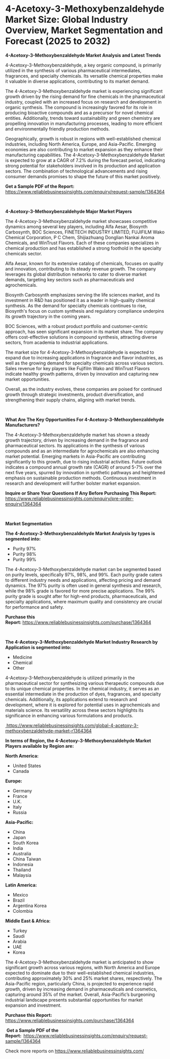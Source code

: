 <p><h1>4-Acetoxy-3-Methoxybenzaldehyde Market Size: Global Industry Overview, Market Segmentation and Forecast (2025 to 2032)</h1></p><p><strong>4-Acetoxy-3-Methoxybenzaldehyde Market Analysis and Latest Trends</strong></p>
<p><p>4-Acetoxy-3-Methoxybenzaldehyde, a key organic compound, is primarily utilized in the synthesis of various pharmaceutical intermediates, fragrances, and specialty chemicals. Its versatile chemical properties make it valuable in diverse applications, contributing to its market demand.</p><p>The 4-Acetoxy-3-Methoxybenzaldehyde market is experiencing significant growth driven by the rising demand for fine chemicals in the pharmaceutical industry, coupled with an increased focus on research and development in organic synthesis. The compound is increasingly favored for its role in producing bioactive compounds and as a precursor for novel chemical entities. Additionally, trends toward sustainability and green chemistry are propelling innovation in manufacturing processes, leading to more efficient and environmentally friendly production methods.</p><p>Geographically, growth is robust in regions with well-established chemical industries, including North America, Europe, and Asia-Pacific. Emerging economies are also contributing to market expansion as they enhance their manufacturing capabilities. The 4-Acetoxy-3-Methoxybenzaldehyde Market is expected to grow at a CAGR of 7.2% during the forecast period, indicating strong potential for stakeholders involved in its production and application sectors. The combination of technological advancements and rising consumer demands promises to shape the future of this market positively.</p></p>
<p><strong>Get a Sample PDF of the Report:&nbsp;</strong> <a href="https://www.reliablebusinessinsights.com/enquiry/request-sample/1364364?utm_campaign=3499&utm_medium=2&utm_source=Github&utm_content=ia&utm_term=03042025&utm_id=4-acetoxy-3-methoxybenzaldehyde">https://www.reliablebusinessinsights.com/enquiry/request-sample/1364364</a></p>
<p>&nbsp;</p>
<p><strong>4-Acetoxy-3-Methoxybenzaldehyde Major Market Players</strong></p>
<p><p>The 4-Acetoxy-3-Methoxybenzaldehyde market showcases competitive dynamics among several key players, including Alfa Aesar, Biosynth Carbosynth, BOC Sciences, FINETECH INDUSTRY LIMITED, FUJIFILM Wako Chemical Corporation, P C Chem, Shijiazhuang Donglian Nankai Aroma Chemicals, and WinTrust Flavors. Each of these companies specializes in chemical production and has established a strong foothold in the specialty chemicals sector.</p><p>Alfa Aesar, known for its extensive catalog of chemicals, focuses on quality and innovation, contributing to its steady revenue growth. The company leverages its global distribution networks to cater to diverse market demands, targeting key sectors such as pharmaceuticals and agrochemicals. </p><p>Biosynth Carbosynth emphasizes serving the life sciences market, and its investment in R&D has positioned it as a leader in high-quality chemical synthesis. As the demand for specialty chemicals continues to rise, Biosynth's focus on custom synthesis and regulatory compliance underpins its growth trajectory in the coming years.</p><p>BOC Sciences, with a robust product portfolio and customer-centric approach, has seen significant expansion in its market share. The company offers cost-effective solutions in compound synthesis, attracting diverse sectors, from academia to industrial applications.</p><p>The market size for 4-Acetoxy-3-Methoxybenzaldehyde is expected to expand due to increasing applications in fragrance and flavor industries, as well as the growing demand for specialty chemicals across various sectors. Sales revenue for key players like Fujifilm Wako and WinTrust Flavors indicate healthy growth patterns, driven by innovation and capturing new market opportunities.</p><p>Overall, as the industry evolves, these companies are poised for continued growth through strategic investments, product diversification, and strengthening their supply chains, aligning with market trends.</p></p>
<p>&nbsp;</p>
<p><strong>What Are The Key Opportunities For 4-Acetoxy-3-Methoxybenzaldehyde Manufacturers?</strong></p>
<p><p>The 4-Acetoxy-3-Methoxybenzaldehyde market has shown a steady growth trajectory, driven by increasing demand in the fragrance and pharmaceutical sectors. Its applications in the synthesis of various compounds and as an intermediate for agrochemicals are also enhancing market potential. Emerging markets in Asia-Pacific are contributing significantly to this growth, due to rising industrial activities. Future outlook indicates a compound annual growth rate (CAGR) of around 5-7% over the next five years, spurred by innovation in synthetic pathways and heightened emphasis on sustainable production methods. Continuous investment in research and development will further bolster market expansion.</p></p>
<p><strong>Inquire or Share Your Questions If Any Before Purchasing This Report:</strong> <a href="https://www.reliablebusinessinsights.com/enquiry/pre-order-enquiry/1364364?utm_campaign=3499&utm_medium=2&utm_source=Github&utm_content=ia&utm_term=03042025&utm_id=4-acetoxy-3-methoxybenzaldehyde">https://www.reliablebusinessinsights.com/enquiry/pre-order-enquiry/1364364</a></p>
<p>&nbsp;</p>
<p><strong>Market Segmentation</strong></p>
<p><strong>The 4-Acetoxy-3-Methoxybenzaldehyde Market Analysis by types is segmented into:</strong></p>
<p><ul><li>Purity 97%</li><li>Purity 98%</li><li>Purity 99%</li></ul></p>
<p><p>The 4-Acetoxy-3-Methoxybenzaldehyde market can be segmented based on purity levels, specifically 97%, 98%, and 99%. Each purity grade caters to different industry needs and applications, affecting pricing and demand dynamics. The 97% purity is often used in general synthesis and research, while the 98% grade is favored for more precise applications. The 99% purity grade is sought after for high-end products, pharmaceuticals, and specialty applications, where maximum quality and consistency are crucial for performance and safety.</p></p>
<p><strong>Purchase this Report:&nbsp;</strong><a href="https://www.reliablebusinessinsights.com/purchase/1364364?utm_campaign=3499&utm_medium=2&utm_source=Github&utm_content=ia&utm_term=03042025&utm_id=4-acetoxy-3-methoxybenzaldehyde">https://www.reliablebusinessinsights.com/purchase/1364364</a></p>
<p>&nbsp;</p>
<p><strong>The 4-Acetoxy-3-Methoxybenzaldehyde Market Industry Research by Application is segmented into:</strong></p>
<p><ul><li>Medicine</li><li>Chemical</li><li>Other</li></ul></p>
<p><p>4-Acetoxy-3-Methoxybenzaldehyde is utilized primarily in the pharmaceutical sector for synthesizing various therapeutic compounds due to its unique chemical properties. In the chemical industry, it serves as an essential intermediate in the production of dyes, fragrances, and specialty chemicals. Additionally, its applications extend to research and development, where it is explored for potential uses in agrochemicals and materials science. Its versatility across these sectors highlights its significance in enhancing various formulations and products.</p></p>
<p><a href="https://www.reliablebusinessinsights.com/global-4-acetoxy-3-methoxybenzaldehyde-market-r1364364?utm_campaign=3499&utm_medium=2&utm_source=Github&utm_content=ia&utm_term=03042025&utm_id=4-acetoxy-3-methoxybenzaldehyde">&nbsp;https://www.reliablebusinessinsights.com/global-4-acetoxy-3-methoxybenzaldehyde-market-r1364364</a></p>
<p><strong>In terms of Region, the 4-Acetoxy-3-Methoxybenzaldehyde Market Players available by Region are:</strong></p>
<p>
    <p> <strong> North America: </strong>
        <ul>
            <li>United States</li>
            <li>Canada</li>
        </ul>
        </p> 
    <p> <strong> Europe: </strong>
        <ul>
            <li>Germany</li>
            <li>France</li>
            <li>U.K.</li>
            <li>Italy</li>
            <li>Russia</li>
        </ul>
        </p> 
    <p> <strong> Asia-Pacific: </strong>
        <ul>
            <li>China</li>
            <li>Japan</li>
            <li>South Korea</li>
            <li>India</li>
            <li>Australia</li>
            <li>China Taiwan</li>
            <li>Indonesia</li>
            <li>Thailand</li>
            <li>Malaysia</li>
        </ul>
        </p> 
    <p> <strong> Latin America: </strong>
        <ul>
            <li>Mexico</li>
            <li>Brazil</li>
            <li>Argentina Korea</li>
            <li>Colombia</li>
        </ul>
        </p> 
    <p> <strong> Middle East & Africa: </strong>
        <ul>
            <li>Turkey</li>
            <li>Saudi</li>
            <li>Arabia</li>
            <li>UAE</li>
            <li>Korea</li>
        </ul>
    </p>
    </p>
<p><p>The 4-Acetoxy-3-Methoxybenzaldehyde market is anticipated to show significant growth across various regions, with North America and Europe expected to dominate due to their well-established chemical industries, contributing approximately 30% and 25% market shares, respectively. The Asia-Pacific region, particularly China, is projected to experience rapid growth, driven by increasing demand in pharmaceuticals and cosmetics, capturing around 35% of the market. Overall, Asia-Pacific’s burgeoning industrial landscape presents substantial opportunities for market expansion and investment.</p></p>
<p><strong>Purchase this Report: </strong><a href="https://www.reliablebusinessinsights.com/purchase/1364364?utm_campaign=3499&utm_medium=2&utm_source=Github&utm_content=ia&utm_term=03042025&utm_id=4-acetoxy-3-methoxybenzaldehyde">https://www.reliablebusinessinsights.com/purchase/1364364</a></p>
<p>&nbsp;<strong>Get a Sample PDF of the Report:&nbsp;&nbsp;</strong><a href="https://www.reliablebusinessinsights.com/enquiry/request-sample/1364364?utm_campaign=3499&utm_medium=2&utm_source=Github&utm_content=ia&utm_term=03042025&utm_id=4-acetoxy-3-methoxybenzaldehyde">https://www.reliablebusinessinsights.com/enquiry/request-sample/1364364</a></p>
<p><strong></strong></p>
<p>Check more reports on <a href="https://www.reliablebusinessinsights.com/?utm_campaign=3499&utm_medium=2&utm_source=Github&utm_content=ia&utm_term=03042025&utm_id=4-acetoxy-3-methoxybenzaldehyde">https://www.reliablebusinessinsights.com/</a></p>